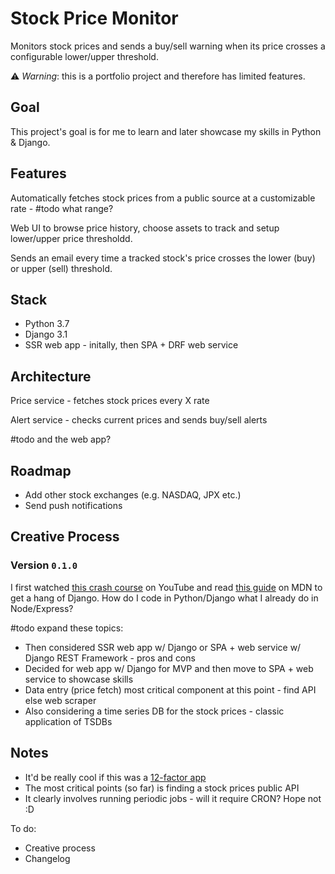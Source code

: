# Stock Price Monitor

Monitors stock prices and sends a buy/sell warning when its price crosses a configurable lower/upper threshold.

⚠️ *Warning*: this is a portfolio project and therefore has limited features.

## Goal

This project's goal is for me to learn and later showcase my skills in Python & Django.

## Features

Automatically fetches stock prices from a public source at a customizable rate - #todo what range?

Web UI to browse price history, choose assets to track and setup lower/upper price thresholdd.

Sends an email every time a tracked stock's price crosses the lower (buy) or upper (sell) threshold.

## Stack

- Python 3.7
- Django 3.1
- SSR web app - initally, then SPA + DRF web service

## Architecture

Price service - fetches stock prices every X rate

Alert service - checks current prices and sends buy/sell alerts

#todo and the web app?

## Roadmap

- Add other stock exchanges (e.g. NASDAQ, JPX etc.) 
- Send push notifications

## Creative Process

### Version `0.1.0`

I first watched [this crash course](https://www.youtube.com/playlist?list=PL-51WBLyFTg2vW-_6XBoUpE7vpmoR3ztO) on YouTube and read [this guide](https://developer.mozilla.org/en-US/docs/Learn/Server-side/Django) on MDN to get a hang of Django. How do I code in Python/Django what I already do in Node/Express?

#todo expand these topics:

- Then considered SSR web app w/ Django or SPA + web service w/ Django REST Framework - pros and cons
- Decided for web app w/ Django for MVP and then move to SPA + web service to showcase skills
- Data entry (price fetch) most critical component at this point - find API else web scraper
- Also considering a time series DB for the stock prices - classic application of TSDBs 

## Notes

- It'd be really cool if this was a [12-factor app](https://12factor.net/)
- The most critical points (so far) is finding a stock prices public API
- It clearly involves running periodic jobs - will it require CRON? Hope not :D

To do:

- Creative process
- Changelog
